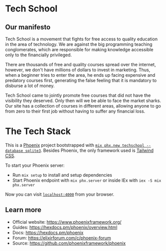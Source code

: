 # Tech School

## Our manifesto

Tech School is a movement that fights for free access to quality education in the area of technology. We are against the big programming teaching conglomerates, which are responsible for making knowledge accessible only to the financially privileged.

There are thousands of free and quality courses spread over the internet, however, we don't have millions of dollars to invest in marketing. Thus, when a beginner tries to enter the area, he ends up facing expensive and predatory courses first, generating the false feeling that it is mandatory to disburse a lot of money.

Tech School came to jointly promote free courses that did not have the visibility they deserved. Only then will we be able to face the market sharks. Our site has a collection of courses in different areas, allowing anyone to go from zero to their first job without having to suffer any financial loss.

# The Tech Stack

This is a [Phoenix](https://www.phoenixframework.org/) project bootstrapped with [`mix phx.new techschool --database sqlite3`](https://hexdocs.pm/phoenix/Mix.Tasks.Phx.New.html). Besides Phoenix, the only framework used is [Tailwind CSS](https://tailwindcss.com/).

To start your Phoenix server:

- Run `mix setup` to install and setup dependencies
- Start Phoenix endpoint with `mix phx.server` or inside IEx with `iex -S mix phx.server`

Now you can visit [`localhost:4000`](http://localhost:4000) from your browser.

## Learn more

- Official website: https://www.phoenixframework.org/
- Guides: https://hexdocs.pm/phoenix/overview.html
- Docs: https://hexdocs.pm/phoenix
- Forum: https://elixirforum.com/c/phoenix-forum
- Source: https://github.com/phoenixframework/phoenix
